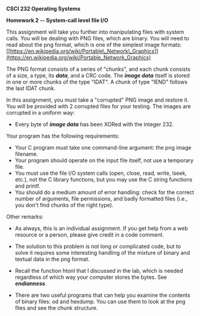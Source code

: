 **CSCI 232 Operating Systems**

**Homework 2 -- System-call level file I/O**

This assignment will take you further into manipulating files with system calls. You will be dealing with PNG files, which are binary. You will need to read about the png format, which is one of the simplest image formats:
[[https://en.wikipedia.org/wiki/Portable\_Network\_Graphics]](https://en.wikipedia.org/wiki/Portable_Network_Graphics)

The PNG format consists of a series of "chunks", and each chunk consists of a size, a type, its ***data***, and a CRC code. The ***image data*** itself is stored in one or more chunks of the type "IDAT". A chunk of type "IEND" follows the last IDAT chunk.

In this assignment, you must take a "corrupted" PNG image and restore it. You will be provided with 2 corrupted files for your testing. The images are corrupted in a uniform way:
-   Every byte of ***image data*** has been XORed with the integer 232.

Your program has the following requirements:
-   Your C program must take one command-line argument: the png image filename.
-   Your program should operate on the input file itself, not use a temporary file.
-   You must use the file I/O system calls (open, close, read, write, lseek, etc.), not the C library functions, but you may use the C string functions and printf.
-   You should do a medium amount of error handling: check for the correct number of arguments, file permissions, and badly formatted files (i.e., you don\'t find chunks of the right type).

Other remarks:
-   As always, this is an individual assignment. If you get help from a web resource or a person, please give credit in a code comment.

-   The solution to this problem is not long or complicated code, but to solve it requires some interesting handling of the mixture of binary and textual data in the png format.

-   Recall the function htonl that I discussed in the lab, which is needed regardless of which way your computer stores the bytes. See ***endianness***.

-   There are two useful programs that can help you examine the contents of binary files: od and hexdump. You can use them to look at the png files and see the chunk structure.
